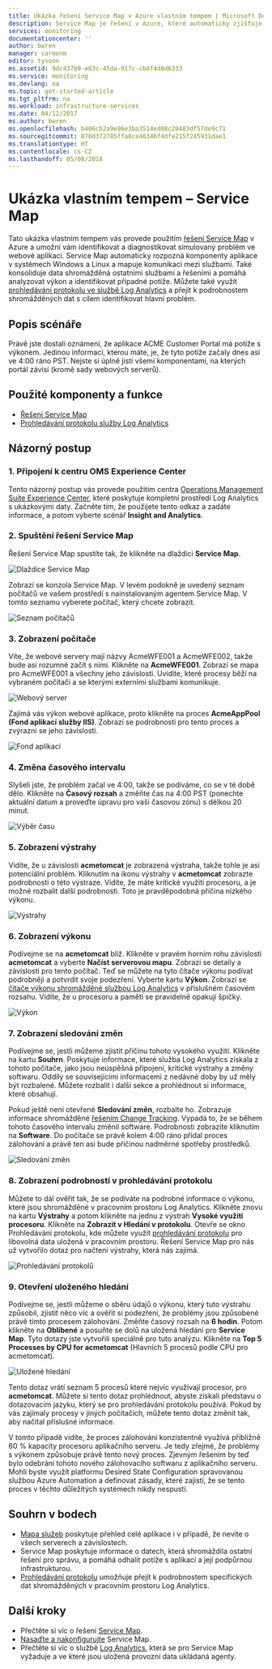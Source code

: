 ```yaml
---
title: Ukázka řešení Service Map v Azure vlastním tempem | Microsoft Docs
description: Service Map je řešení v Azure, které automaticky zjišťuje komponenty aplikací v systémech Windows a Linux a mapuje komunikace mezi těmito službami. Tato ukázka vlastním tempem vás provede použitím řešení Service Map a umožní vám identifikovat a diagnostikovat simulovaný problém ve webové aplikaci.
services: monitoring
documentationcenter: ''
author: bwren
manager: carmonm
editor: tysonn
ms.assetid: 9dc437b9-e83c-45da-917c-cb4f4d8d6333
ms.service: monitoring
ms.devlang: na
ms.topic: get-started-article
ms.tgt_pltfrm: na
ms.workload: infrastructure-services
ms.date: 04/12/2017
ms.author: bwren
ms.openlocfilehash: b406cb2a9e96e3ba3514ed08c20483df57de9c71
ms.sourcegitcommit: 870d372785ffa8ca46346f4dfe215f245931dae1
ms.translationtype: HT
ms.contentlocale: cs-CZ
ms.lasthandoff: 05/08/2018
---
```

# <a name="self-paced-demo---service-map"></a>Ukázka vlastním tempem – Service Map
Tato ukázka vlastním tempem vás provede použitím [řešení Service Map](monitoring-service-map.md) v Azure a umožní vám identifikovat a diagnostikovat simulovaný problém ve webové aplikaci. Service Map automaticky rozpozná komponenty aplikace v systémech Windows a Linux a mapuje komunikaci mezi službami. Také konsoliduje data shromážděná ostatními službami a řešeními a pomáhá analyzovat výkon a identifikovat případné potíže. Můžete také využít [prohledávání protokolu ve službě Log Analytics](../log-analytics/log-analytics-log-searches.md) a přejít k podrobnostem shromážděných dat s cílem identifikovat hlavní problém.


## <a name="scenario-description"></a>Popis scénáře
Právě jste dostali oznámení, že aplikace ACME Customer Portal má potíže s výkonem. Jedinou informací, kterou máte, je, že tyto potíže začaly dnes asi ve 4:00 ráno PST. Nejste si úplně jistí všemi komponentami, na kterých portál závisí (kromě sady webových serverů). 

## <a name="components-and-features-used"></a>Použité komponenty a funkce
- [Řešení Service Map](monitoring-service-map.md)
- [Prohledávání protokolu služby Log Analytics](../log-analytics/log-analytics-log-searches.md)


## <a name="walkthrough"></a>Názorný postup

### <a name="1-connect-to-the-oms-experience-center"></a>1. Připojení k centru OMS Experience Center
Tento názorný postup vás provede použitím centra [Operations Management Suite Experience Center](https://experience.mms.microsoft.com/), které poskytuje kompletní prostředí Log Analytics s ukázkovými daty. Začněte tím, že použijete tento odkaz a zadáte informace, a potom vyberte scénář **Insight and Analytics**.


### <a name="2-start-service-map"></a>2. Spuštění řešení Service Map
Řešení Service Map spustíte tak, že klikněte na dlaždici **Service Map**.

![Dlaždice Service Map](media/monitoring-walkthrough-servicemap/tile.png)

Zobrazí se konzola Service Map. V levém podokně je uvedený seznam počítačů ve vašem prostředí s nainstalovaným agentem Service Map. V tomto seznamu vyberete počítač, který chcete zobrazit.

![Seznam počítačů](media/monitoring-walkthrough-servicemap/computer-list.png)


### <a name="3-view-computer"></a>3. Zobrazení počítače
Víte, že webové servery mají názvy AcmeWFE001 a AcmeWFE002, takže bude asi rozumné začít s nimi. Klikněte na **AcmeWFE001**. Zobrazí se mapa pro AcmeWFE001 a všechny jeho závislosti. Uvidíte, které procesy běží na vybraném počítači a se kterými externími službami komunikuje.

![Webový server](media/monitoring-walkthrough-servicemap/web-server.png)

Zajímá vás výkon webové aplikace, proto klikněte na proces **AcmeAppPool (Fond aplikací služby IIS)**. Zobrazí se podrobnosti pro tento proces a zvýrazní se jeho závislosti. 

![Fond aplikací](media/monitoring-walkthrough-servicemap/app-pool.png)


### <a name="4-change-time-window"></a>4. Změna časového intervalu

Slyšeli jste, že problém začal ve 4:00, takže se podíváme, co se v té době dělo. Klikněte na **Časový rozsah** a změňte čas na 4:00 PST (ponechte aktuální datum a proveďte úpravu pro vaši časovou zónu) s délkou 20 minut.

![Výběr času](./media/monitoring-walkthrough-servicemap/time-picker.png)


### <a name="5-view-alert"></a>5. Zobrazení výstrahy

Vidíte, že u závislosti **acmetomcat** je zobrazená výstraha, takže tohle je asi potenciální problém. Kliknutím na ikonu výstrahy v **acmetomcat** zobrazte podrobnosti o této výstraze. Vidíte, že máte kritické využití procesoru, a je možné rozbalit další podrobnosti. Toto je pravděpodobná příčina nízkého výkonu. 

![Výstrahy](./media/monitoring-walkthrough-servicemap/alert.png)


### <a name="6-view-performance"></a>6. Zobrazení výkonu

Podívejme se na **acmetomcat** blíž. Klikněte v pravém horním rohu závislosti **acmetomcat** a vyberte **Načíst serverovou mapu**. Zobrazí se detaily a závislosti pro tento počítač. Teď se můžete na tyto čítače výkonu podívat podrobněji a potvrdit svoje podezření. Vyberte kartu **Výkon**. Zobrazí se [čítače výkonu shromážděné službou Log Analytics](../log-analytics/log-analytics-data-sources-performance-counters.md) v příslušném časovém rozsahu. Vidíte, že u procesoru a paměti se pravidelně opakují špičky.

![Výkon](./media/monitoring-walkthrough-servicemap/performance.png)


### <a name="7-view-change-tracking"></a>7. Zobrazení sledování změn
Podívejme se, jestli můžeme zjistit příčinu tohoto vysokého využití. Klikněte na kartu **Souhrn**. Poskytuje informace, které služba Log Analytics získala z tohoto počítače, jako jsou neúspěšná připojení, kritické výstrahy a změny softwaru. Oddíly se souvisejícími informacemi z nedávné doby by už měly být rozbalené. Můžete rozbalit i další sekce a prohlédnout si informace, které obsahují.


Pokud ještě není otevřené **Sledování změn**, rozbalte ho. Zobrazuje informace shromážděné [řešením Change Tracking](../log-analytics/log-analytics-change-tracking.md). Vypadá to, že se během tohoto časového intervalu změnil software. Podrobnosti zobrazíte kliknutím na **Software**. Do počítače se právě kolem 4:00 ráno přidal proces zálohování a právě ten asi bude příčinou nadměrné spotřeby prostředků.

![Sledování změn](./media/monitoring-walkthrough-servicemap/change-tracking.png)



### <a name="8-view-details-in-log-search"></a>8. Zobrazení podrobností v prohledávání protokolu
Můžete to dál ověřit tak, že se podíváte na podrobné informace o výkonu, které jsou shromážděné v pracovním prostoru Log Analytics. Klikněte znovu na kartu **Výstrahy** a potom klikněte na jednu z výstrah **Vysoké využití procesoru**. Klikněte na **Zobrazit v Hledání v protokolu**. Otevře se okno Prohledávání protokolu, kde můžete využít [prohledávání protokolu](../log-analytics/log-analytics-log-searches.md) pro libovolná data uložená v pracovním prostoru. Řešení Service Map pro nás už vytvořilo dotaz pro načtení výstrahy, která nás zajímá. 

![Prohledávání protokolů](./media/monitoring-walkthrough-servicemap/log-search.png)


### <a name="9-open-saved-search"></a>9. Otevření uloženého hledání
Podívejme se, jestli můžeme o sběru údajů o výkonu, který tuto výstrahu způsobil, zjistit něco víc a ověřit si podezření, že problémy jsou způsobené právě tímto procesem zálohování. Změňte časový rozsah na **6 hodin**. Potom klikněte na **Oblíbené** a posuňte se dolů na uložená hledání pro **Service Map**. Tyto dotazy jste vytvořili speciálně pro tuto analýzu. Klikněte na **Top 5 Processes by CPU for acmetomcat** (Hlavních 5 procesů podle CPU pro acmetomcat).

![Uložené hledání](./media/monitoring-walkthrough-servicemap/saved-search.png)


Tento dotaz vrátí seznam 5 procesů které nejvíc využívají procesor, pro **acmetomcat**. Můžete si tento dotaz prohlédnout, abyste získali představu o dotazovacím jazyku, který se pro prohledávání protokolu používá. Pokud by vás zajímaly procesy v jiných počítačích, můžete tento dotaz změnit tak, aby načítal příslušné informace.

V tomto případě vidíte, že proces zálohování konzistentně využívá přibližně 60 % kapacity procesoru aplikačního serveru. Je tedy zřejmé, že problémy s výkonem způsobuje právě tento nový proces. Zjevným řešením by teď bylo odebrání tohoto nového zálohovacího softwaru z aplikačního serveru. Mohli byste využít platformu Desired State Configuration spravovanou službou Azure Automation a definovat zásady, které zajistí, že se tento proces v těchto důležitých systémech nikdy nespustí.


## <a name="summary-points"></a>Souhrn v bodech
- [Mapa služeb](monitoring-service-map.md) poskytuje přehled celé aplikace i v případě, že nevíte o všech serverech a závislostech.
- Service Map poskytuje informace o datech, která shromáždila ostatní řešení pro správu, a pomáhá odhalit potíže s aplikací a její podpůrnou infrastrukturou.
- [Prohledávání protokolu](../log-analytics/log-analytics-log-searches.md) umožňuje přejít k podrobnostem specifických dat shromážděných v pracovním prostoru Log Analytics.  

## <a name="next-steps"></a>Další kroky
- Přečtěte si víc o řešení [Service Map](monitoring-service-map.md).
- [Nasaďte a nakonfigurujte](monitoring-service-map-configure.md) Service Map.
- Přečtěte si víc o službě [Log Analytics](../log-analytics/log-analytics-overview.md), která se pro Service Map vyžaduje a ve které jsou uložená provozní data ukládaná agenty.
